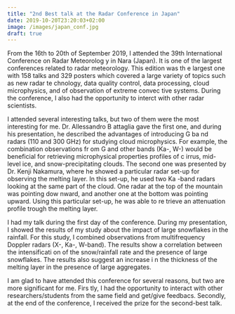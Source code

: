 ```yaml
---
title: "2nd Best talk at the Radar Conference in Japan"
date: 2019-10-20T23:20:03+02:00
image: /images/japan_conf.jpg
draft: true
---
```


<!---
{{< rawhtml >}}
<iframe src="https://www.facebook.com/plugins/post.php?href=https%3A%2F%2Fwww.facebook.com%2Fphoto%2F%3Ff
bid%3D2750772008292500%26set%3Da.139874309382296&width=896&show_text=false&height=593&appId" width="896" 
height="593" style="border:none;overflow:hidden" scrolling="no" frameborder="0" allowTransparency="true" 
allow="encrypted-media"> </iframe>
{{< /rawhtml >}}
--->



From the 16th to 20th of September 2019, I attended the 39th International Conference on Radar Meteorolog
y in Nara (Japan). It is one of the largest conferences related to radar meteorology. This edition was th
e largest one with 158 talks and 329 posters which covered a large variety of topics such as new radar te
chnology, data quality control, data processing, cloud microphysics, and of observation of extreme convec
tive systems. During the conference, I also had the opportunity to interct with other radar scientists. 

I attended several interesting talks, but two of them were the most interesting for me. Dr. Allessandro B
attaglia gave the first one, and during his presentation, he described the advantages of introducing G ba
nd radars (110 and 300 GHz) for studying cloud microphysics. For example, the combination observations fr
om  G and other bands (Ka-, W-) would be beneficial for retrieving microphysical properties profiles of c
irrus, mid-level ice, and snow-precipitating clouds. The second one was presented by Dr. Kenji Nakamura, 
where he showed a particular radar set-up for observing the melting layer. In this set-up, he used two Ka
-band radars looking at the same part of the cloud. One radar at the top of the mountain was pointing dow
nward, and another one at the bottom was pointing upward. Using this particular set-up, he was able to re
trieve an attenuation profile trough the melting layer. 

I had my talk during the first day of the conference. During my presentation, I showed the results of my 
study about the impact of large snowflakes in the rainfall. For this study, I combined observations from 
multifrequency Doppler radars (X-, Ka-, W-band). The results show a correlation between the intensificati
on of the snow/rainfall rate and the presence of large snowflakes. The results also suggest an increase i
n the thickness of the melting layer in the presence of large aggregates. 

I am glad to have attended this conference for several reasons, but two are more significant for me. Firs
tly, I had the opportunity to interact with other researchers/students from the same field and get/give feedbacs. Secondly, at the end of the conference, I received the prize for the second-best talk.
